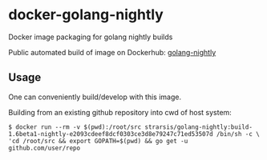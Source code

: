 # docker-golang-nightly
Docker image packaging for golang nightly builds

Public automated build of image on Dockerhub: [golang-nightly](https://hub.docker.com/r/strarsis/golang-nightly/)


Usage
-----
One can conveniently build/develop with this image.

Building from an existing github repository into cwd of host system:
````
$ docker run --rm -v $(pwd):/root/src strarsis/golang-nightly:build-1.6beta1-nightly-e2093cdeef8dcf0303ce3d8e79247c71ed53507d /bin/sh -c \
'cd /root/src && export GOPATH=$(pwd) && go get -u github.com/user/repo
````
